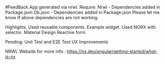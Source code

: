 #FeedBack App generated via nrwl.
Require:
Nrwl - Dependencies added in Package.json
Db.json - Dependencies added in Package.json
Please let me know If above dependencies are not working.

Highlights,
Used reusable components. Example widget.
Used NGRX with selector.
Material Design
Reactive form

Pending:
Unit Test and E2E Test
UX Improvements

NRWL Website for more info : https://nx.dev/angular/getting-started/what-is-nx
